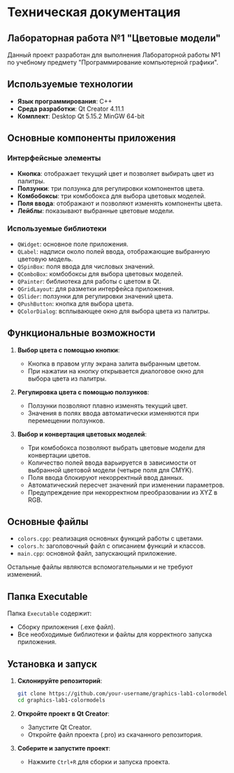 # Техническая документация

## Лабораторная работа №1 "Цветовые модели"
Данный проект разработан для выполнения Лабораторной работы №1 по учебному предмету "Программирование компьютерной графики".

## Используемые технологии

- **Язык программирования**: C++
- **Среда разработки**: Qt Creator 4.11.1
- **Комплект**: Desktop Qt 5.15.2 MinGW 64-bit

## Основные компоненты приложения

### Интерфейсные элементы

- **Кнопка**: отображает текущий цвет и позволяет выбирать цвет из палитры.
- **Ползунки**: три ползунка для регулировки компонентов цвета.
- **Комбобоксы**: три комбобокса для выбора цветовых моделей.
- **Поля ввода**: отображают и позволяют изменять компоненты цвета.
- **Лейблы**: показывают выбранные цветовые модели.

### Используемые библиотеки

- `QWidget`: основное поле приложения.
- `QLabel`: надписи около полей ввода, отображающие выбранную цветовую модель.
- `QSpinBox`: поля ввода для числовых значений.
- `QComboBox`: комбобоксы для выбора цветовых моделей.
- `QPainter`: библиотека для работы с цветом в Qt.
- `QGridLayout`: для разметки интерфейса приложения.
- `QSlider`: ползунки для регулировки значений цвета.
- `QPushButton`: кнопка для выбора цвета.
- `QColorDialog`: всплывающее окно для выбора цвета из палитры.

## Функциональные возможности

1. **Выбор цвета с помощью кнопки**:
   - Кнопка в правом углу экрана залита выбранным цветом.
   - При нажатии на кнопку открывается диалоговое окно для выбора цвета из палитры.

2. **Регулировка цвета с помощью ползунков**:
   - Ползунки позволяют плавно изменять текущий цвет.
   - Значения в полях ввода автоматически изменяются при перемещении ползунков.

3. **Выбор и конвертация цветовых моделей**:
   - Три комбобокса позволяют выбрать цветовые модели для конвертации цветов.
   - Количество полей ввода варьируется в зависимости от выбранной цветовой модели (четыре поля для CMYK).
   - Поля ввода блокируют некорректный ввод данных.
   - Автоматический пересчет значений при изменении параметров.
   - Предупреждение при некорректном преобразовании из XYZ в RGB.

## Основные файлы

- `colors.cpp`: реализация основных функций работы с цветами.
- `colors.h`: заголовочный файл с описанием функций и классов.
- `main.cpp`: основной файл, запускающий приложение.

Остальные файлы являются вспомогательными и не требуют изменений.

## Папка Executable

Папка `Executable` содержит:

- Сборку приложения (.exe файл).
- Все необходимые библиотеки и файлы для корректного запуска приложения.

## Установка и запуск

1. **Склонируйте репозиторий**:
    ```sh
    git clone https://github.com/your-username/graphics-lab1-colormodels.git
    cd graphics-lab1-colormodels
    ```

2. **Откройте проект в Qt Creator**:
    - Запустите Qt Creator.
    - Откройте файл проекта (.pro) из скачанного репозитория.

3. **Соберите и запустите проект**:
    - Нажмите `Ctrl+R` для сборки и запуска проекта.
